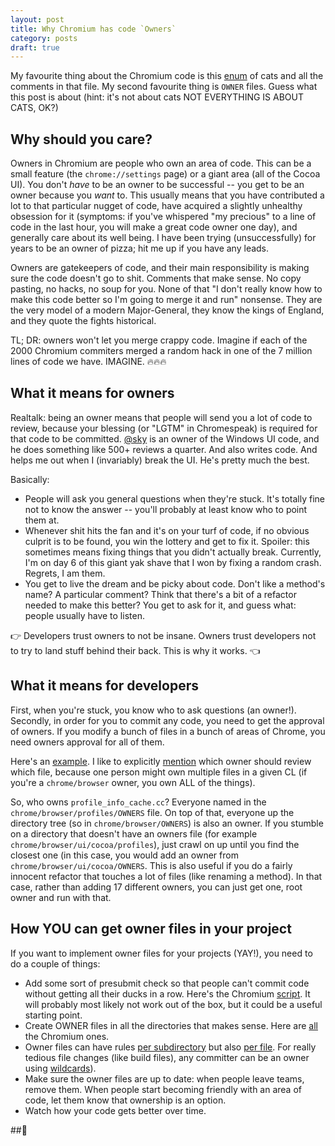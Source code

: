 ```yaml
---
layout: post
title: Why Chromium has code `Owners`
category: posts
draft: true
---
```

My favourite thing about the Chromium code is this [enum](https://code.google.com/p/chromium/codesearch#chromium/src/chrome/browser/chrome_browser_main_mac.mm&l=44) of cats and all the comments in that file. My second favourite thing is `OWNER` files. Guess what this post is about (hint: it's not about cats NOT EVERYTHING IS ABOUT CATS, OK?)

## Why should you care?
Owners in Chromium are people who own an area of code. This can be a small feature (the `chrome://settings` page) or a giant area (all of the Cocoa UI). You don't *have* to be an owner to be successful -- you get to be an owner because you *want* to. This usually means that you have contributed a lot to that particular nugget of code, have acquired a slightly unhealthy obsession for it (symptoms: if you've whispered "my precious" to a line of code in the last hour, you will make a great code owner one day), and generally care about its well being. I have been trying (unsuccessfully) for years to be an owner of pizza; hit me up if you have any leads.

Owners are gatekeepers of code, and their main responsibility is making sure the code doesn't go to shit. Comments that make sense. No copy pasting, no hacks, no soup for you. None of that "I don't really know how to make this code better so I'm going to merge it and run" nonsense. They are the very model of a modern Major-General, they know the kings of England, and they quote the fights historical. 

TL; DR: owners won't let you merge crappy code. Imagine if each of the 2000 Chromium commiters merged a random hack in one of the 7 million lines of code we have. IMAGINE. 🔥🔥🔥

## What it means for owners
Realtalk: being an owner means that people will send you a lot of code to review, because your blessing (or "LGTM" in Chromespeak) is required for that code to be committed. [@sky](https://codereview.chromium.org/search?closed=1&owner=&reviewer=sky%40chromium.org&cc=&repo_guid=&base=&project=&private=1&commit=1&created_before=&created_after=&modified_before=&modified_after=&order=&format=html&keys_only=False&with_messages=False&cursor=&limit=30) is an owner of the Windows UI code, and he does something like 500+ reviews a quarter. And also writes code. And helps me out when I (invariably) break the UI. He's pretty much the best.

Basically:
- People will ask you general questions when they're stuck. It's totally fine not to know the answer -- you'll probably at least know who to point them at.
- Whenever shit hits the fan and it's on your turf of code, if no obvious culprit is to be found, you win the lottery and get to fix it. Spoiler: this sometimes means fixing things that you didn't actually break. Currently, I'm on day 6 of this giant yak shave that I won by fixing a random crash. Regrets, I am them.
- You get to live the dream and be picky about code. Don't like a method's name? A particular comment? Think that there's a bit of a refactor needed to make this better? You get to ask for it, and guess what: people usually have to listen. 

👉 Developers trust owners to not be insane. Owners trust developers not to try to land stuff behind their back. This is why it works. 👈

## What it means for developers
First, when you're stuck, you know who to ask questions (an owner!). Secondly, in order for you to commit any code, you need to get the approval of owners. If you modify a bunch of files in a bunch of areas of Chrome, you need owners approval for all of them.

Here's an [example](https://codereview.chromium.org/861053004). I like to explicitly [mention](https://codereview.chromium.org/861053004/#msg11) which owner should review which file, because one person might own multiple files in a given CL (if you're a `chrome/browser` owner, you own ALL of the things). 

So, who owns `profile_info_cache.cc`? Everyone named in the  `chrome/browser/profiles/OWNERS` file. On top of that, everyone up the directory tree (so in `chrome/browser/OWNERS`) is also an owner. If you stumble on a directory that doesn't have an owners file (for example `chrome/browser/ui/cocoa/profiles`), just crawl on up until you find the closest one (in this case, you would add an owner from `chrome/browser/ui/cocoa/OWNERS`. This is also useful if you do a fairly innocent refactor that touches a lot of files (like renaming a method). In that case, rather than adding 17 different owners, you can just get one, root owner and run with that.

## How YOU can get owner files in your project
If you want to implement owner files for your projects (YAY!), you need to do a couple of things:
- Add some sort of presubmit check so that people can't commit code without getting all their ducks in a row. Here's the Chromium [script](https://code.google.com/p/chromium/codesearch#chromium/src/PRESUBMIT.py&l=996). It will probably most likely not work out of the box, but it could be a useful starting point.
- Create OWNER files in all the directories that makes sense. Here are [all](https://code.google.com/p/chromium/codesearch#search/&q=OWNERS&type=cs&sq=package:chromium) the Chromium ones.
- Owner files can have rules [per subdirectory](https://code.google.com/p/chromium/codesearch#chromium/src/chrome/browser/profiles/OWNERS&l=1) but also [per file](https://code.google.com/p/chromium/codesearch#chromium/src/chrome/browser/profiles/OWNERS&l=15). For really tedious file changes (like build files), any committer can be an owner using [wildcards](https://code.google.com/p/chromium/codesearch#chromium/src/chrome/common/OWNERS&l=4)).
- Make sure the owner files are up to date: when people leave teams, remove them. When people start becoming friendly with an area of code, let them know that ownership is an option.
- Watch how your code gets better over time.

##💖


